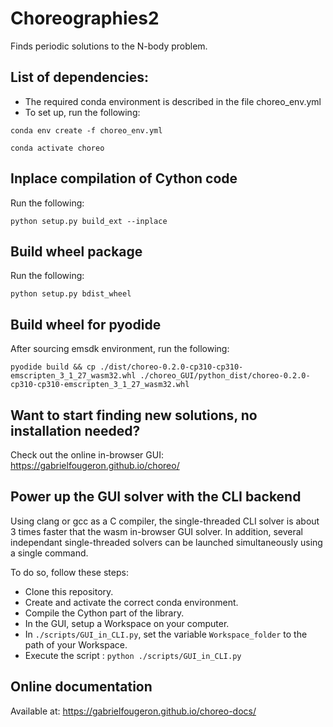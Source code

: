 # Choreographies2
Finds periodic solutions to the N-body problem. 

## List of dependencies:
  
  - The required conda environment is described in the file choreo_env.yml
  - To set up, run the following:
    
```
conda env create -f choreo_env.yml

conda activate choreo
```

## Inplace compilation of Cython code

Run the following:

```
python setup.py build_ext --inplace
```

## Build wheel package

Run the following:

```
python setup.py bdist_wheel
```

## Build wheel for pyodide

After sourcing emsdk environment, run the following:

```
pyodide build && cp ./dist/choreo-0.2.0-cp310-cp310-emscripten_3_1_27_wasm32.whl ./choreo_GUI/python_dist/choreo-0.2.0-cp310-cp310-emscripten_3_1_27_wasm32.whl 
```

## Want to start finding new solutions, no installation needed?

Check out the online in-browser GUI: https://gabrielfougeron.github.io/choreo/

## Power up the GUI solver with the CLI backend
Using clang or gcc as a C compiler, the single-threaded CLI solver is about 3 times faster that the wasm in-browser GUI solver. In addition, 
several independant single-threaded solvers can be launched simultaneously using a single command.

To do so, follow these steps:

- Clone this repository.
- Create and activate the correct conda environment.
- Compile the Cython part of the library.
- In the GUI, setup a Workspace on your computer.
- In `./scripts/GUI_in_CLI.py`, set the variable `Workspace_folder` to the path of your Workspace.
- Execute the script : `python ./scripts/GUI_in_CLI.py`

## Online documentation

Available at: https://gabrielfougeron.github.io/choreo-docs/
